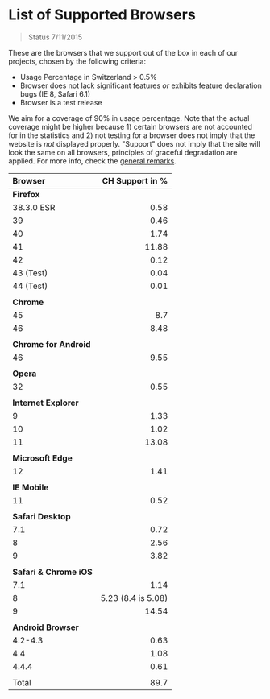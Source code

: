 # List of Supported Browsers 

> Status 7/11/2015

These are the browsers that we support out of the box in each of our projects, chosen by the following criteria:

- Usage Percentage in Switzerland > 0.5% 
- Browser does not lack significant features *or* exhibits feature declaration bugs (IE 8, Safari 6.1)
- Browser is a test release

We aim for a coverage of 90% in usage percentage. Note that the actual coverage might be higher because 1) certain browsers are not accounted for in the statistics and 2) not testing for a browser does not imply that the website is *not* displayed properly. "Support" does not imply that the site will look the same on all browsers, principles of graceful degradation are applied. For more info, check the [general remarks]().

| Browser     | CH Support in % |
|:------------|----------------:|
| **Firefox** |                 |
| 38.3.0 ESR  | 0.58            |
| 39          | 0.46            |
| 40          | 1.74            |
| 41          | 11.88           |
| 42          | 0.12            |
| 43 (Test)   | 0.04            |
| 44 (Test)   | 0.01            |
|             |                 |
| **Chrome**  |                 |
| 45          | 8.7             |
| 46          | 8.48            |
|             |                 |
| **Chrome for Android**        |
| 46          | 9.55            |
|             |                 |
| **Opera**   |                 |
| 32          | 0.55            |
|             |                    |
| **Internet Explorer**            |
| 9           | 1.33               |
| 10          | 1.02               |
| 11          | 13.08              |
|             |                    |
| **Microsoft Edge**               |
| 12          | 1.41               |
|             |                    |
| **IE Mobile**                    |
| 11          | 0.52               |
|             |                    |
| **Safari Desktop**               |
| 7.1         | 0.72               |
| 8           | 2.56               |
| 9           | 3.82               |
|             |                    |
| **Safari & Chrome iOS**          |
| 7.1         | 1.14               |
| 8           | 5.23 (8.4 is 5.08) |
| 9           | 14.54              |
|             |                    |
| **Android Browser**              |
| 4.2-4.3     | 0.63               |
| 4.4         | 1.08               |
| 4.4.4       | 0.61               |
|             |                    |
| Total       | 89.7               |
